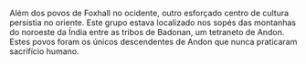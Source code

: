 ﻿Além dos povos de Foxhall no ocidente, outro esforçado centro de cultura persistia no oriente. Este grupo estava localizado nos sopés das montanhas do noroeste da Índia entre as tribos de Badonan, um tetraneto de Andon. Estes povos foram os únicos descendentes de Andon que nunca praticaram sacrifício humano.